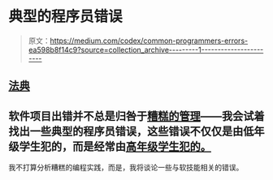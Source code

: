 # 典型的程序员错误

> 原文：<https://medium.com/codex/common-programmers-errors-ea598b8f14c9?source=collection_archive---------1----------------------->

## [法典](http://medium.com/codex)

## 软件项目出错并不总是归咎于[糟糕的管理](/@lsoares/how-to-suck-at-managing-software-projects-4e6e47007473)——我会试着找出一些典型的程序员错误，这些错误不仅仅是由低年级学生犯的，而是经常由[高年级学生犯的。](/@lsoares/being-a-senior-developer-380349b1c1dd)

我不打算分析糟糕的编程实践，而是，我将谈论一些与软技能相关的错误。